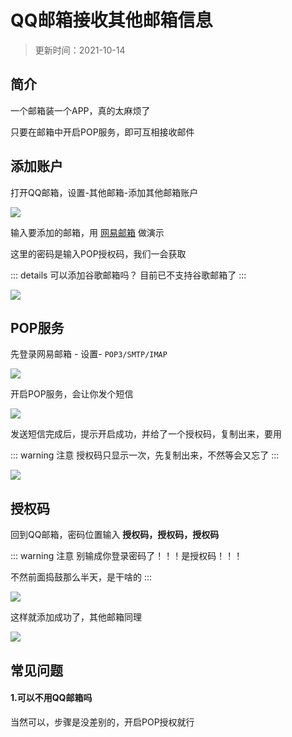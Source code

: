 
# QQ邮箱接收其他邮箱信息

> 更新时间：2021-10-14


## 简介

一个邮箱装一个APP，真的太麻烦了

只要在邮箱中开启POP服务，即可互相接收邮件




## 添加账户

打开QQ邮箱，设置-其他邮箱-添加其他邮箱账户

![](https://img.viptv.work/viptv/qqmail/qqmail-01.png)




输入要添加的邮箱，用 [网易邮箱](https://email.163.com/) 做演示

这里的密码是输入POP授权码，我们一会获取

::: details 可以添加谷歌邮箱吗？
目前已不支持谷歌邮箱了
:::

![](https://img.viptv.work/viptv/qqmail/qqmail-02.png)





## POP服务



先登录网易邮箱 - 设置- `POP3/SMTP/IMAP`

![](https://img.viptv.work/viptv/qqmail/qqmail-03.png)




开启POP服务，会让你发个短信

![](https://img.viptv.work/viptv/qqmail/qqmail-04.png)


发送短信完成后，提示开启成功，并给了一个授权码，复制出来，要用

::: warning 注意
授权码只显示一次，先复制出来，不然等会又忘了
:::


![](https://img.viptv.work/viptv/qqmail/qqmail-05.png)




## 授权码


回到QQ邮箱，密码位置输入 **授权码，授权码，授权码**

::: warning 注意
别输成你登录密码了！！！是授权码！！！

不然前面捣鼓那么半天，是干啥的
:::

![](https://img.viptv.work/viptv/qqmail/qqmail-06.png)



这样就添加成功了，其他邮箱同理

![](https://img.viptv.work/viptv/qqmail/qqmail-07.png)


## 常见问题

#### 1.可以不用QQ邮箱吗

当然可以，步骤是没差别的，开启POP授权就行
